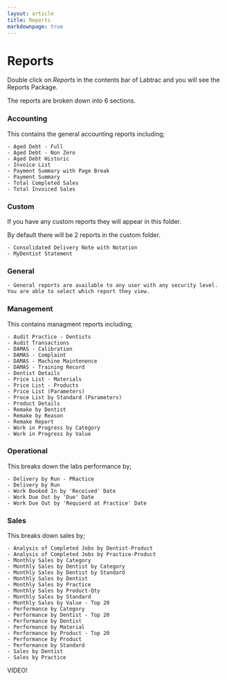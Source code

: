 ```yaml
---
layout: article
title: Reports
markdownpage: true
---
```


# Reports



Double click on *Reports* in the contents bar of Labtrac and you will see the Reports Package.

The reports are broken down into 6 sections.

### Accounting

This contains the general accounting reports including;

    - Aged Debt - Full
    - Aged Debt - Non Zero
    - Aged Debt Historic
    - Invoice List
    - Payment Summary with Page Break
    - Payment Summary
    - Total Completed Sales
    - Total Invoiced Sales

### Custom

If you have any custom reports they will appear in this folder.

By default there will be 2 reports in the custom folder.

    - Consolidated Delivery Note with Notation
    - MyDentist Statement

### General

    - General reports are available to any user with any security level. You are able to select which report they view.
   
    
### Management

This contains managment reports including;

    - Audit Practice - Dentists
    - Audit Transactions
    - DAMAS - Calibration
    - DAMAS - Complaint
    - DAMAS - Machine Maintenence
    - DAMAS - Training Record
    - Dentist Details
    - Price List - Materials
    - Price List - Products
    - Price List (Parameters)
    - Proce List by Standard (Parameters)
    - Product Details
    - Remake by Dentist
    - Remake by Reason
    - Remake Report
    - Work in Progress by Category
    - Work in Progress by Value
    
### Operational    

This breaks down the labs performance by;

    - Delivery by Run - PRactice
    - Delivery by Run
    - Work Booked In by 'Received' Date
    - Work Due Out by 'Due' Date
    - Work Due Out by 'Requierd at Practice' Date
    
### Sales    

This breaks down sales by;

    - Analysis of Completed Jobs by Dentist-Product
    - Analysis of Completed Jobs by Practice-Product
    - Monthly Sales by Category
    - Monthly Sales by Dentist by Category
    - Monthly Sales by Dentist by Standard
    - Monthly Sales by Dentist
    - Monthly Sales by Practice
    - Monthly Sales by Product-Qty
    - Monthly Sales by Standard
    - Monthly Sales by Value - Top 20 
    - Performance by Category
    - Performance by Dentist - Top 20
    - Performance by Dentist
    - Performance by Material
    - Performance by Product - Top 20 
    - Performance by Product
    - Performance by Standard
    - Sales by Dentist
    - Sales by Practice
    
    
VIDEO!
